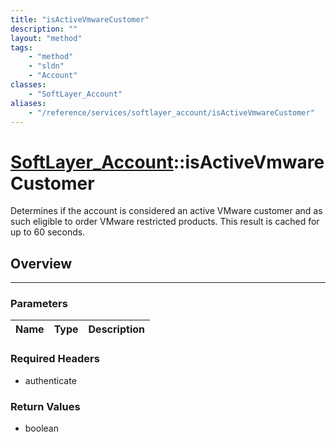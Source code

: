 ```yaml
---
title: "isActiveVmwareCustomer"
description: ""
layout: "method"
tags:
    - "method"
    - "sldn"
    - "Account"
classes:
    - "SoftLayer_Account"
aliases:
    - "/reference/services/softlayer_account/isActiveVmwareCustomer"
---
```

# [SoftLayer_Account](/reference/services/SoftLayer_Account)::isActiveVmwareCustomer


Determines if the account is considered an active VMware customer and as such eligible to order VMware restricted products. This result is cached for up to 60 seconds. 


## Overview 


-----

### Parameters 
|Name | Type | Description |
| --- | --- | --- |


### Required Headers
* authenticate


### Return Values
* boolean




